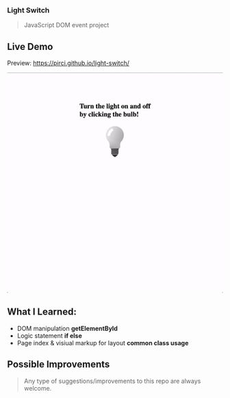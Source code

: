 ### Light Switch
> JavaScript DOM event project

## Live Demo

Preview: https://pirci.github.io/light-switch/

![portfolio-homepage](img/demo.gif)

## What I Learned:

- DOM manipulation **getElementById**
- Logic statement **if else**
- Page index & visiual markup for layout **common class usage**

## Possible Improvements

> Any type of suggestions/improvements to this repo are always welcome.
